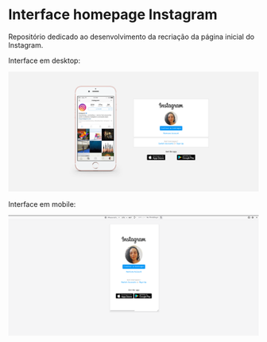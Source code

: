 # Interface homepage Instagram

Repositório dedicado ao desenvolvimento da recriação da página inicial do Instagram.

Interface em desktop:

![](img/screen-desktop.png)


Interface em mobile:

![](img/mobile-screen.png)
